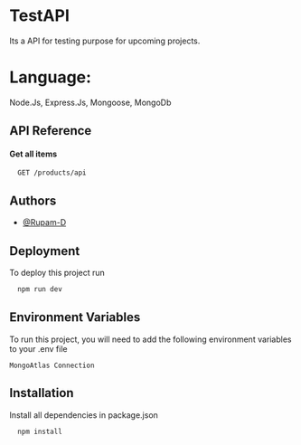 
# TestAPI

Its a API for testing purpose for upcoming projects.
# Language:
Node.Js, Express.Js, Mongoose, MongoDb


## API Reference

#### Get all items

```http
  GET /products/api
```




## Authors

- [@Rupam-D](https://github.com/Rupam-D?tab=repositories)


## Deployment

To deploy this project run

```bash
  npm run dev
```


## Environment Variables

To run this project, you will need to add the following environment variables to your .env file



`MongoAtlas Connection`


## Installation

Install all dependencies in package.json

```bash
  npm install 
```
    
